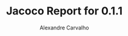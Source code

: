 ---
title: Jacoco Report for 0.1.1
author: Alexandre Carvalho
menu_title: 0.1.1
category: jacoco_reports
layout: iframe
iframe_url: /docs/0.1.1/site/jacoco/index.html
order: 3
---